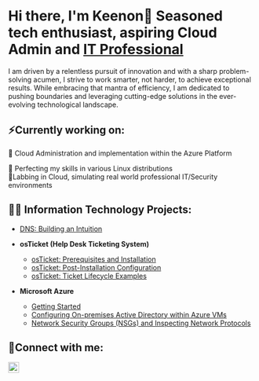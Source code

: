 

<!--
**KeenonT/KeenonT** is a ✨ _special_ ✨ repository because its `README.md` (this file) appears on your GitHub profile.

Here are some ideas to get you started:
 🔭 I’m currently working on ... Cloud Administration 
- 
- 👯 I’m looking to collaborate on ...
- 🤔 I’m looking for help with ...
- 💬 Ask me about ...
- 📫 How to reach me: ...
- 😄 Pronouns: ...
- ⚡ Fun fact: ...
-->


<h1>Hi there, I'm Keenon👋 Seasoned tech enthusiast, aspiring Cloud Admin and <a href="https://linkedin.com/in/TBD"> IT Professional</a></h1>
I am driven by a relentless pursuit of innovation and with a sharp problem-solving acumen, I strive to work smarter, not harder, to achieve exceptional results. While embracing that mantra of efficiency, I am dedicated to pushing boundaries and leveraging cutting-edge solutions in the ever-evolving technological landscape.

<h2>⚡Currently working on:</h2> 
🔭 Cloud Administration and implementation within the Azure Platform

🌱 Perfecting my skills in various Linux distributions                                                                                                                                                                                                                                                                                  
💬Labbing in Cloud, simulating real world professional IT/Security environments




<h2>👨‍💻 Information Technology Projects:</h2>

- [DNS: Building an Intuition](https://github.com/KeenonT/IntroDNS)

- <b>osTicket (Help Desk Ticketing System)</b>
  - [osTicket: Prerequisites and Installation](https://github.com/KeenonT/osticket-prereqs)
  - [osTicket: Post-Installation Configuration](https://github.com/KeenonT/post-install-config)
  - [osTicket: Ticket Lifecycle Examples](https://github.com/KeenonT/ticket-lifecycle)
  

- <b>Microsoft Azure</b>
  - [Getting Started](https://github.com/KeenonT/GettingStarted/blob/main/README.md)
  - [Configuring On-premises Active Directory within Azure VMs](https://github.com/KeenonT/On-premisesADAzureVMs)
  - [Network Security Groups (NSGs) and Inspecting Network Protocols](https://github.com/KeenonT/azure-network-protocols)

<h2>🤳Connect with me:</h2>

[<img align="left" alt="Josh | LinkedIn" width="22px" src="https://cdn.jsdelivr.net/npm/simple-icons@v3/icons/linkedin.svg" />][linkedin]

[linkedin]: https://linkedin.com/in/TBD
